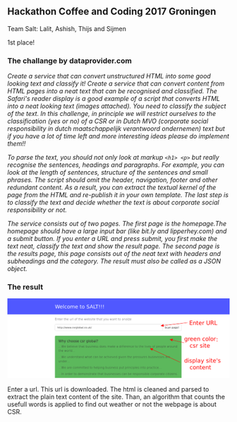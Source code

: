 ## Hackathon Coffee and Coding 2017 Groningen
Team Salt: Lalit, Ashish, Thijs and Sijmen

1st place!


### The challange by dataprovider.com

*Create a service that can convert unstructured HTML into some good looking text and classify it! Create a service that can convert content from HTML pages into a neat text that can be recognised and classified. The Safari's reader display is a good example of a script that converts HTML into a neat looking text (images attached). You need to classify the subject of the text. In this challenge, in principle we will restrict ourselves to the classification (yes or no) of a CSR or in Dutch MVO
(corporate social responsibility in dutch maatschappelijk verantwoord ondernemen) text but if you have a lot of time left and more interesting ideas please do implement them!!*

*To parse the text, you should not only look at markup `<h1> <p>` but really recognise the sentences, headings and paragraphs. For example, you can look at the length of sentences, structure of the sentences and small phrases. The script should omit the header, navigation, footer and other redundant content. As a result, you can extract the textual kernel of the page from the HTML and re-publish it in your own template. The last step is to classify the text and decide whether the text is about corporate social responsibility or not.*

*The service consists out of two pages. The first page is the homepage.The homepage should have a large input bar (like bit.ly and lipperhey.com) and a submit button. If you enter a URL and press submit, you first make the text neat, classify the text and show the result page. The second page is the results page, this page consists out of the neat text with headers and subheadings and the category. The result must also be called as a JSON object.*

### The result

![example](example.png)

Enter a url. This url is downloaded. The html is cleaned and parsed to extract the plain text content of the site. Than, an algorithm that counts the usefull words is applied to find out weather or not 
the webpage is about CSR. 
